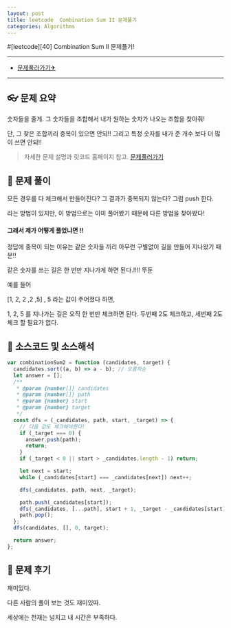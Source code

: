 ```yaml
---
layout: post
title: leetcode  Combination Sum II 문제풀기
categories: Algorithms
---
```


#[leetcode][40] Combination Sum II 문제풀기!

---

- [문제풀러가기✈](https://leetcode.com/problems/combination-sum-ii/)

---

## 👓 문제 요약

숫자들을 줄게. 그 숫자들을 조합해서 내가 원하는 숫자가 나오는 조합을 찾아줘!

단, 그 찾은 조합끼리 중복이 있으면 안되!! 그리고 특정 숫자를 내가 준 개수 보다 더 많이 쓰면 안되!!

> 자세한 문제 설명과 릿코드 홈페이지 참고. [문제풀러가기](https://leetcode.com/problems/combination-sum-ii/)

## 🔑 문제 풀이

모든 경우를 다 체크해서 만들어진다? 그 결과가 중복되지 않는다? 그럼 push 한다.

라는 방법이 있지만, 이 방법으로는 이미 풀어봤기 때문에 다른 방법을 찾아봤다!

#### 그래서 제가 어떻게 풀었냐면 !!

정답에 중복이 되는 이유는 같은 숫자들 끼리 아무런 구별없이 길을 만들어 지나왔기 때문!!

같은 숫자를 쓰는 길은 한 번만 지나가게 하면 된다.!!!! 뚜둔

예를 들어

[1, 2, 2 ,2 ,5] , 5 라는 값이 주어졌다 하면,

1, 2, 5 를 지나가는 길은 오직 한 번만 체크하면 된다.
두번째 2도 체크하고, 세번째 2도 체크 할 필요가 없다.

## 🥽 소스코드 및 소스해석

```javascript
var combinationSum2 = function (candidates, target) {
  candidates.sort((a, b) => a - b); // 오름차순
  let answer = [];
  /**
   * @param {number[]} candidates
   * @param {number[]} path
   * @param {number} start
   * @param {number} target
   */
  const dfs = (_candidates, path, start, _target) => {
    // 다음 값도 체크해야한다!
    if (_target === 0) {
      answer.push(path);
      return;
    }
    if (_target < 0 || start > _candidates.length - 1) return;

    let next = start;
    while (_candidates[start] === _candidates[next]) next++;

    dfs(_candidates, path, next, _target);

    path.push(_candidates[start]);
    dfs(_candidates, [...path], start + 1, _target - _candidates[start]);
    path.pop();
  };
  dfs(candidates, [], 0, target);

  return answer;
};
```

## 🔨 문제 후기

재미있다.

다른 사람의 풀이 보는 것도 재미있따.

세상에는 천재는 넘치고 내 시간은 부족하다.
